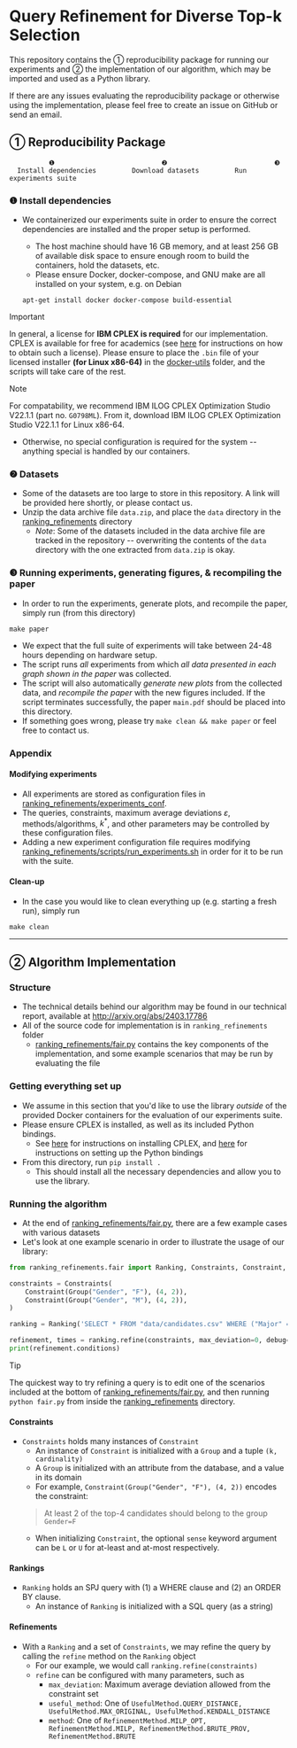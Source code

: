 # Query Refinement for Diverse Top-k Selection

This repository contains the ① reproducibility package for running our experiments and ② the implementation of our algorithm, which may be imported and used as a Python library.

If there are any issues evaluating the reproducibility package or otherwise using the implementation, please feel free to create an issue on GitHub or send an email.

## ① Reproducibility Package

```
          ❶                           ❷                           ❸                       
  Install dependencies         Download datasets         Run experiments suite
```

### ❶ Install dependencies

* We containerized our experiments suite in order to ensure the correct dependencies are installed and the proper setup is performed.
    - The host machine should have 16 GB memory, and at least 256 GB of available disk space to ensure enough room to build the containers, hold the datasets, etc.
    - Please ensure Docker, docker-compose, and GNU make are all installed on your system, e.g. on Debian

    ```apt-get install docker docker-compose build-essential```

> [!IMPORTANT]
> In general, a license for **IBM CPLEX is required** for our implementation. CPLEX is available for free for academics (see [here](https://community.ibm.com/community/user/ai-datascience/blogs/xavier-nodet1/2020/07/09/cplex-free-for-students) for instructions on how to obtain such a license). Please ensure to place the `.bin` file of your licensed installer **(for Linux x86-64)** in the [docker-utils](docker-utils) folder, and the scripts will take care of the rest.

> [!NOTE]
>  For compatability, we recommend IBM ILOG CPLEX Optimization Studio V22.1.1 (part no. `G0798ML`). From it, download IBM ILOG CPLEX Optimization Studio V22.1.1 for Linux x86-64.

* Otherwise, no special configuration is required for the system -- anything special is handled by our containers.

### ❷ Datasets

* Some of the datasets are too large to store in this repository. A link will be provided here shortly, or please contact us.
* Unzip the data archive file `data.zip`, and place the `data` directory in the [ranking_refinements](ranking_refinements) directory
    - *Note*: Some of the datasets included in the data archive file are tracked in the repository -- overwriting the contents of the `data` directory with the one extracted from `data.zip` is okay.

### ❸ Running experiments, generating figures, & recompiling the paper

* In order to run the experiments, generate plots, and recompile the paper, simply run (from this directory)
```shell
make paper
```
* We expect that the full suite of experiments will take between 24-48 hours depending on hardware setup.
* The script runs *all* experiments from which *all data presented in each graph shown in the paper* was collected. 
* The script will also automatically *generate new plots* from the collected data, and *recompile the paper* with the new figures included. If the script terminates successfully, the paper `main.pdf` should be placed into this directory.
* If something goes wrong, please try `make clean && make paper` or feel free to contact us.

### Appendix

#### Modifying experiments

* All experiments are stored as configuration files in [ranking_refinements/experiments_conf](ranking_refinements/experiments_conf).
* The queries, constraints, maximum average deviations $\varepsilon$, methods/algorithms, $k^*$, and other parameters may be controlled by these configuration files.
* Adding a new experiment configuration file requires modifying [ranking_refinements/scripts/run_experiments.sh](ranking_refinements/scripts/run_experiments.sh) in order for it to be run with the suite.

#### Clean-up

* In the case you would like to clean everything up (e.g. starting a fresh run), simply run
```shell
make clean
```

---

## ② Algorithm Implementation

### Structure

* The technical details behind our algorithm may be found in our technical report, available at http://arxiv.org/abs/2403.17786
* All of the source code for implementation is in `ranking_refinements` folder
    * [ranking_refinements/fair.py](ranking_refinements/fair.py) contains the key components of the implementation, and some example scenarios that may be run by evaluating the file

### Getting everything set up

* We assume in this section that you'd like to use the library *outside* of the provided Docker containers for the evaluation of our experiments suite.
* Please ensure CPLEX is installed, as well as its included Python bindings.
    - See [here](https://www.ibm.com/docs/en/icos/20.1.0?topic=cplex-installing) for instructions on installing CPLEX, and [here](https://www.ibm.com/docs/en/icos/20.1.0?topic=cplex-setting-up-python-api) for instructions on setting up the Python bindings
* From this directory, run
```pip install .```
    - This should install all the necessary dependencies and allow you to use the library.

### Running the algorithm

* At the end of [ranking_refinements/fair.py](ranking_refinements/fair.py), there are a few example cases with various datasets
* Let's look at one example scenario in order to illustrate the usage of our library:

```python
from ranking_refinements.fair import Ranking, Constraints, Constraint, Group, UsefulMethod, RefinementMethod

constraints = Constraints(
    Constraint(Group("Gender", "F"), (4, 2)),
    Constraint(Group("Gender", "M"), (4, 2)),
)

ranking = Ranking('SELECT * FROM "data/candidates.csv" WHERE ("Major" = \'CS\' OR Major = \'EE\') AND "Hours" >= 90 AND "Hours" <= 100 ORDER BY "Gpa" DESC')

refinement, times = ranking.refine(constraints, max_deviation=0, debug=True, method=RefinementMethod.MILP_OPT, useful_method=UsefulMethod.QUERY_DISTANCE)
print(refinement.conditions)
```
> [!TIP]
> The quickest way to try refining a query is to edit one of the scenarios included at the bottom of [ranking_refinements/fair.py](ranking_refinements/fair.py), and then running `python fair.py` from inside the [ranking_refinements](ranking_refinements) directory.

#### Constraints

* `Constraints` holds many instances of `Constraint`
    - An instance of `Constraint` is initialized with a `Group` and a tuple `(k, cardinality)`
    - A `Group` is initialized with an attribute from the database, and a value in its domain
    - For example, `Constraint(Group("Gender", "F"), (4, 2))` encodes the constraint:
    > At least 2 of the top-4 candidates should belong to the group `Gender=F`
    - When initializing `Constraint`, the optional `sense` keyword argument can be `L` or `U` for at-least and at-most respectively.

#### Rankings

* `Ranking` holds an SPJ query with (1) a WHERE clause and (2) an ORDER BY clause.
    - An instance of `Ranking` is initialized with a SQL query (as a string)

#### Refinements

* With a `Ranking` and a set of `Constraints`, we may refine the query by calling the `refine` method on the `Ranking` object
    - For our example, we would call `ranking.refine(constraints)`
    - `refine` can be configured with many parameters, such as
        + `max_deviation`: Maximum average deviation allowed from the constraint set
        + `useful_method`: One of `UsefulMethod.QUERY_DISTANCE, UsefulMethod.MAX_ORIGINAL, UsefulMethod.KENDALL_DISTANCE`
        + `method`: One of `RefinementMethod.MILP_OPT, RefinementMethod.MILP, RefinementMethod.BRUTE_PROV, RefinementMethod.BRUTE`
